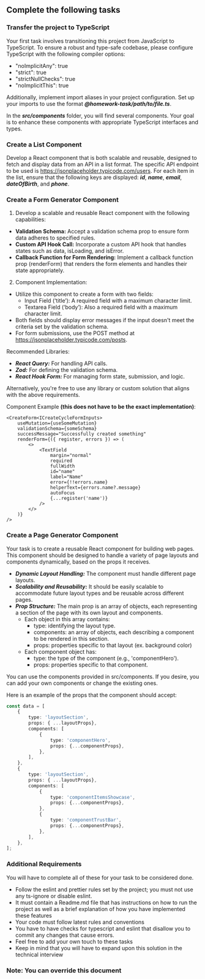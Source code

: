 ## Complete the following tasks

### Transfer the project to TypeScript

Your first task involves transitioning this project 
from JavaScript to TypeScript. To ensure a robust 
and type-safe codebase, please configure TypeScript
with the following compiler options:
* "noImplicitAny": true
* "strict": true
* "strictNullChecks": true
* "noImplicitThis": true

Additionally, implement import aliases in your project
configuration. Set up your imports to use the format
***@homework-task/path/to/file.ts***.

In the ***src/components*** folder, you will find several
components. Your goal is to enhance these components with
appropriate TypeScript interfaces and types.

### Create a List Component

Develop a React component that is both scalable and reusable,
designed to fetch and display data from an API in a list
format. The specific API endpoint to be used is
https://jsonplaceholder.typicode.com/users. For each item 
in the list, ensure that the following keys are displayed:
***id***, ***name***, ***email***, ***dateOfBirth***, and ***phone***.


### Create a Form Generator Component

1. Develop a scalable and reusable React component with the
following capabilities:

* **Validation Schema:** Accept a validation schema prop to ensure form data adheres to specified rules.
* **Custom API Hook Call:** Incorporate a custom API hook that handles states such as data, isLoading, and isError.
* **Callback Function for Form Rendering:** Implement a callback function prop (renderForm) that renders the form elements and handles their state appropriately.

2. Component Implementation:
* Utilize this component to create a form with two fields:
  * Input Field (‘title’): A required field with a maximum character limit.
  * Textarea Field (‘body’): Also a required field with a maximum character limit.
* Both fields should display error messages if the input doesn't meet the criteria set by the validation schema.
* For form submissions, use the POST method at https://jsonplaceholder.typicode.com/posts.

Recommended Libraries:
* ***React Query:*** For handling API calls.
* ***Zod:*** For defining the validation schema.
* ***React Hook Form:*** For managing form state, submission, and logic.

Alternatively, you're free to use any library or custom solution that aligns with the above requirements.

Component Example **(this does not have to be the exact implementation)**:

```tsx
<CreateForm<ICreateCycleFormInputs>
    useMutation={useSomeMutation}
    validationSchema={someSchema}
    successMessage="Successfully created something"
    renderForm={({ register, errors }) => (
        <>
            <TextField
                margin="normal"
                required
                fullWidth
                id="name"
                label="Name"
                error={!!errors.name}
                helperText={errors.name?.message}
                autoFocus
                {...register('name')}
            />
        </>
    )}
/>
```


### Create a Page Generator Component
Your task is to create a reusable React component for
building web pages. This component should be designed 
to handle a variety of page layouts and components 
dynamically, based on the props it receives.
* ***Dynamic Layout Handling:*** The component must handle different page layouts.
* ***Scalability and Reusability:*** It should be easily scalable to accommodate future layout types and be reusable across different pages.
* ***Prop Structure:*** The main prop is an array of objects, each representing a section of the page with its own layout and components.
  * Each object in this array contains:
    * type: identifying the layout type.
    * components: an array of objects, each describing a component to be rendered in this section.
    * props: properties specific to that layout (ex. background color)
  * Each component object has:
    * type: the type of the component (e.g., 'componentHero').
    * props: properties specific to that component.

You can use the components provided in src/components. If you desire, you can 
add your own components or change the existing ones.

Here is an example of the props that the component should accept:

```ts
const data = [
    {
        type: 'layoutSection',
        props: { ...layoutProps},
        components: [
            {
                type: 'componentHero',
                props: {...componentProps},
            },
        ],
    },
    {
        type: 'layoutSection',
        props: { ...layoutProps},
        components: [
            {
                type: 'componentItemsShowcase',
                props: {...componentProps},
            },
            {
                type: 'componentTrustBar',
                props: {...componentProps},
            },
        ],
    },
];

```

### Additional Requirements
You will have to complete all of these for your task to be considered done.

* Follow the eslint and prettier rules set by the project; you must not use any ts-ignore or disable eslint.
* It must contain a Readme.md file that has instructions on how to run the project as well as a brief explanation of how you have implemented these features
* Your code must follow latest rules and conventions
* You have to have checks for typescript and eslint that disallow you to commit any changes that cause errors.
* Feel free to add your own touch to these tasks
* Keep in mind that you will have to expand upon this solution in the technical interview

### Note: You can override this document
